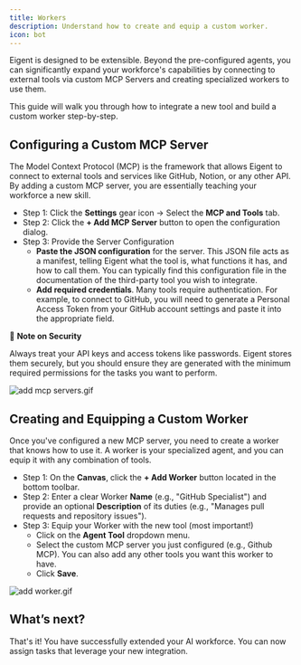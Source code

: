 ```yaml
---
title: Workers
description: Understand how to create and equip a custom worker.
icon: bot
---
```


Eigent is designed to be extensible. Beyond the pre-configured agents, you can significantly expand your workforce's capabilities by connecting to external tools via custom MCP Servers and creating specialized workers to use them.

This guide will walk you through how to integrate a new tool and build a custom worker step-by-step.

## Configuring a Custom MCP Server

The Model Context Protocol (MCP) is the framework that allows Eigent to connect to external tools and services like GitHub, Notion, or any other API. By adding a custom MCP server, you are essentially teaching your workforce a new skill.

- Step 1: Click the **Settings** gear icon → Select the **MCP and Tools** tab.
- Step 2: Click the **+ Add MCP Server** button to open the configuration dialog.
- Step 3: Provide the Server Configuration
    - **Paste the JSON configuration** for the server. This JSON file acts as a manifest, telling Eigent what the tool is, what functions it has, and how to call them. You can typically find this configuration file in the documentation of the third-party tool you wish to integrate.
    - **Add required credentials**. Many tools require authentication. For example, to connect to GitHub, you will need to generate a Personal Access Token from your GitHub account settings and paste it into the appropriate field.

<aside>


📌 **Note on Security**

Always treat your API keys and access tokens like passwords. Eigent stores them securely, but you should ensure they are generated with the minimum required permissions for the tasks you want to perform.

</aside>

![add mcp servers.gif](/docs/images/add_mcp_servers.gif)

## Creating and Equipping a Custom Worker

Once you've configured a new MCP server, you need to create a worker that knows how to use it. A worker is your specialized agent, and you can equip it with any combination of tools.

- Step 1: On the **Canvas**, click the **+ Add Worker** button located in the bottom toolbar.
- Step 2: Enter a clear Worker **Name** (e.g., "GitHub Specialist") and provide an optional **Description** of its duties (e.g., "Manages pull requests and repository issues").
- Step 3: Equip your Worker with the new tool (most important!)
    - Click on the **Agent Tool** dropdown menu.
    - Select the custom MCP server you just configured (e.g., Github MCP). You can also add any other tools you want this worker to have.
    - Click **Save**.

![add worker.gif](/docs/images/add_worker.gif)

## What’s next?

That's it! You have successfully extended your AI workforce. You can now assign tasks that leverage your new integration.